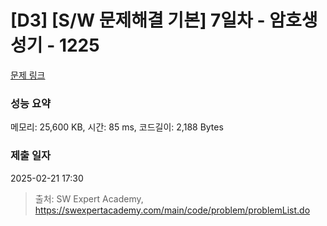 # [D3] [S/W 문제해결 기본] 7일차 - 암호생성기 - 1225 

[문제 링크](https://swexpertacademy.com/main/code/problem/problemDetail.do?contestProbId=AV14uWl6AF0CFAYD) 

### 성능 요약

메모리: 25,600 KB, 시간: 85 ms, 코드길이: 2,188 Bytes

### 제출 일자

2025-02-21 17:30



> 출처: SW Expert Academy, https://swexpertacademy.com/main/code/problem/problemList.do